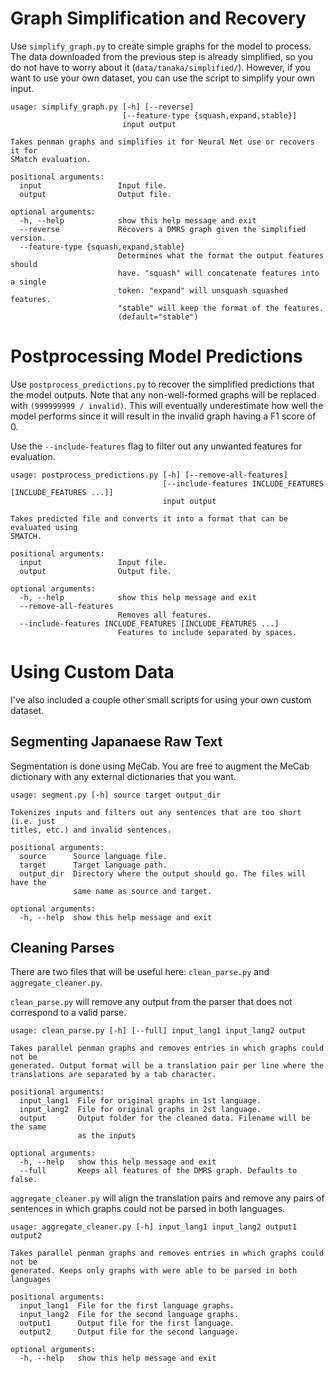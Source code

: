 # Graph Simplification and Recovery
Use `simplify_graph.py` to create simple graphs for the model to process. The
data downloaded from the previous step is already simplified, so you do not
have to worry about it (`data/tanaka/simplified/`). However, if you want to use
your own dataset, you can use the script to simplify your own input.

```
usage: simplify_graph.py [-h] [--reverse]
                         [--feature-type {squash,expand,stable}]
                         input output

Takes penman graphs and simplifies it for Neural Net use or recovers it for
SMatch evaluation.

positional arguments:
  input                 Input file.
  output                Output file.

optional arguments:
  -h, --help            show this help message and exit
  --reverse             Recovers a DMRS graph given the simplified version.
  --feature-type {squash,expand,stable}
                        Determines what the format the output features should
                        have. "squash" will concatenate features into a single
                        token. "expand" will unsquash squashed features.
                        "stable" will keep the format of the features.
                        (default="stable")
```

# Postprocessing Model Predictions
Use `postprocess_predictions.py` to recover the simplified predictions that the
model outputs. Note that any non-well-formed graphs will be replaced with
`(999999999 / invalid)`. This will eventually underestimate how well the model
performs since it will result in the invalid graph having a F1 score of 0.

Use the `--include-features` flag to filter out any unwanted features for
evaluation.

```
usage: postprocess_predictions.py [-h] [--remove-all-features]
                                  [--include-features INCLUDE_FEATURES [INCLUDE_FEATURES ...]]
                                  input output

Takes predicted file and converts it into a format that can be evaluated using
SMATCH.

positional arguments:
  input                 Input file.
  output                Output file.

optional arguments:
  -h, --help            show this help message and exit
  --remove-all-features
                        Removes all features.
  --include-features INCLUDE_FEATURES [INCLUDE_FEATURES ...]
                        Features to include separated by spaces.
```

# Using Custom Data
I've also included a couple other small scripts for using your own custom
dataset.

## Segmenting Japanaese Raw Text
Segmentation is done using MeCab. You are free to augment the MeCab dictionary
with any external dictionaries that you want.

```
usage: segment.py [-h] source target output_dir

Tokenizes inputs and filters out any sentences that are too short (i.e. just
titles, etc.) and invalid sentences.

positional arguments:
  source      Source language file.
  target      Target language path.
  output_dir  Directory where the output should go. The files will have the
              same name as source and target.

optional arguments:
  -h, --help  show this help message and exit
```

## Cleaning Parses
There are two files that will be useful here: `clean_parse.py` and
`aggregate_cleaner.py`.

`clean_parse.py` will remove any output from the parser that does not
correspond to a valid parse.

```
usage: clean_parse.py [-h] [--full] input_lang1 input_lang2 output

Takes parallel penman graphs and removes entries in which graphs could not be
generated. Output format will be a translation pair per line where the
translations are separated by a tab character.

positional arguments:
  input_lang1  File for original graphs in 1st language.
  input_lang2  File for original graphs in 2st language.
  output       Output folder for the cleaned data. Filename will be the same
               as the inputs

optional arguments:
  -h, --help   show this help message and exit
  --full       Keeps all features of the DMRS graph. Defaults to false.
```

`aggregate_cleaner.py` will align the translation pairs and remove any pairs of
sentences in which graphs could not be parsed in both languages.

```
usage: aggregate_cleaner.py [-h] input_lang1 input_lang2 output1 output2

Takes parallel penman graphs and removes entries in which graphs could not be
generated. Keeps only graphs with were able to be parsed in both languages

positional arguments:
  input_lang1  File for the first language graphs.
  input_lang2  File for the second language graphs.
  output1      Output file for the first language.
  output2      Output file for the second language.

optional arguments:
  -h, --help   show this help message and exit
```
